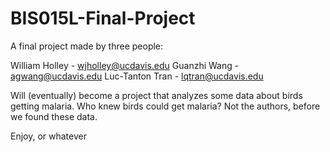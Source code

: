 # BIS015L-Final-Project

A final project made by three people:

William Holley -  wjholley@ucdavis.edu
Guanzhi Wang - agwang@ucdavis.edu
Luc-Tanton Tran - lqtran@ucdavis.edu

Will (eventually) become a project that analyzes some data about birds getting malaria.
Who knew birds could get malaria? Not the authors, before we found these data.

Enjoy, or whatever